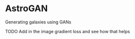 # AstroGAN
Generating galaxies using GANs

TODO
Add in the image gradient loss and see how that helps
